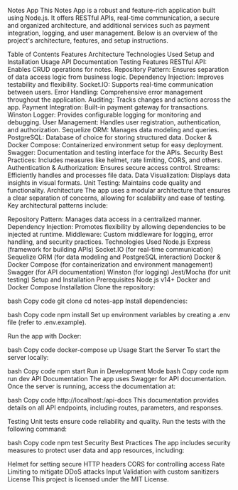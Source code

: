 Notes App
This Notes App is a robust and feature-rich application built using Node.js. It offers RESTful APIs, real-time communication, a secure and organized architecture, and additional services such as payment integration, logging, and user management. Below is an overview of the project's architecture, features, and setup instructions.

Table of Contents
Features
Architecture
Technologies Used
Setup and Installation
Usage
API Documentation
Testing
Features
RESTful API: Enables CRUD operations for notes.
Repository Pattern: Ensures separation of data access logic from business logic.
Dependency Injection: Improves testability and flexibility.
Socket.IO: Supports real-time communication between users.
Error Handling: Comprehensive error management throughout the application.
Auditing: Tracks changes and actions across the app.
Payment Integration: Built-in payment gateway for transactions.
Winston Logger: Provides configurable logging for monitoring and debugging.
User Management: Handles user registration, authentication, and authorization.
Sequelize ORM: Manages data modeling and queries.
PostgreSQL: Database of choice for storing structured data.
Docker & Docker Compose: Containerized environment setup for easy deployment.
Swagger: Documentation and testing interface for the APIs.
Security Best Practices: Includes measures like helmet, rate limiting, CORS, and others.
Authentication & Authorization: Ensures secure access control.
Streams: Efficiently handles and processes file data.
Data Visualization: Displays data insights in visual formats.
Unit Testing: Maintains code quality and functionality.
Architecture
The app uses a modular architecture that ensures a clear separation of concerns, allowing for scalability and ease of testing. Key architectural patterns include:

Repository Pattern: Manages data access in a centralized manner.
Dependency Injection: Promotes flexibility by allowing dependencies to be injected at runtime.
Middleware: Custom middleware for logging, error handling, and security practices.
Technologies Used
Node.js
Express (framework for building APIs)
Socket.IO (for real-time communication)
Sequelize ORM (for data modeling and PostgreSQL interaction)
Docker & Docker Compose (for containerization and environment management)
Swagger (for API documentation)
Winston (for logging)
Jest/Mocha (for unit testing)
Setup and Installation
Prerequisites
Node.js v14+
Docker and Docker Compose
Installation
Clone the repository:

bash
Copy code
git clone <repository-url>
cd notes-app
Install dependencies:

bash
Copy code
npm install
Set up environment variables by creating a .env file (refer to .env.example).

Run the app with Docker:

bash
Copy code
docker-compose up
Usage
Start the Server
To start the server locally:

bash
Copy code
npm start
Run in Development Mode
bash
Copy code
npm run dev
API Documentation
The app uses Swagger for API documentation. Once the server is running, access the documentation at:

bash
Copy code
http://localhost:<PORT>/api-docs
This documentation provides details on all API endpoints, including routes, parameters, and responses.

Testing
Unit tests ensure code reliability and quality. Run the tests with the following command:

bash
Copy code
npm test
Security Best Practices
The app includes security measures to protect user data and app resources, including:

Helmet for setting secure HTTP headers
CORS for controlling access
Rate Limiting to mitigate DDoS attacks
Input Validation with custom sanitizers
License
This project is licensed under the MIT License.